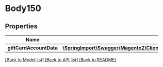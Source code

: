 # Body150

## Properties
Name | Type | Description | Notes
------------ | ------------- | ------------- | -------------
**giftCardAccountData** | [**\SpringImport\Swagger\Magento2\Client\Model\GiftCardAccountDataGiftCardAccountInterface**](GiftCardAccountDataGiftCardAccountInterface.md) |  | 

[[Back to Model list]](../README.md#documentation-for-models) [[Back to API list]](../README.md#documentation-for-api-endpoints) [[Back to README]](../README.md)


